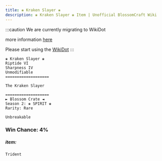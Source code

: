```yaml
---
title: ❀ Kraken Slayer ❀
description: ❀ Kraken Slayer ❀ Item | Unofficial BlossomCraft Wiki
---
```

:::caution
We are currently migrating to WikiDot

more information [here](/starter/home/)

Please start using the [WikiDot](https://unofficialblossomcraftwiki.wikidot.com/)
:::

```
❀ Kraken Slayer ❀
Riptide VI
Sharpness IV
Unmodifiable
===================

The Kraken Slayer

===================
► Blossom Crate ◄
Season 2: ❀ SPIRIT ❀
Rarity: Rare

Unbreakable
```
### Win Chance: 4%

##### item:
`Trident`